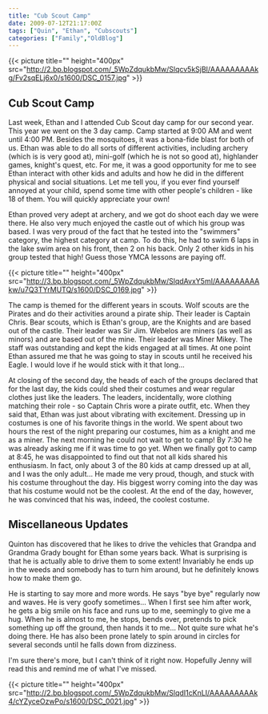 ```yaml
---
title: "Cub Scout Camp"
date: 2009-07-12T21:17:00Z
tags: ["Quin", "Ethan", "Cubscouts"]
categories: ["Family","OldBlog"]
---
```


{{< picture title="" height="400px" src="http://2.bp.blogspot.com/_5WpZdqukbMw/Slqcv5kSjBI/AAAAAAAAAkg/Fv2sqELj6x0/s1600/DSC_0157.jpg" >}}

## Cub Scout Camp

Last week, Ethan and I attended Cub Scout day camp for our second year.  This year we went on the 3 day camp.  Camp started at 9:00 AM and went until 4:00 PM.  Besides the mosquitoes, it was a bona-fide blast for both of us.  Ethan was able to do all sorts of different activities, including archery (which is is very good at), mini-golf (which he is not so good at), highlander games, knight's quest, etc.  For me, it was a good opportunity for me to see Ethan interact with other kids and adults and how he did in the different physical and social situations.  Let me tell you, if you ever find yourself annoyed at your child, spend some time with other people's children - like 18 of them.  You will quickly appreciate your own!

Ethan proved very adept at archery, and we got do shoot each day we were there.  He also very much enjoyed the castle out of which his group was based.  I was very proud of the fact that he tested into the "swimmers" category, the highest category at camp.  To do this, he had to swim 6 laps in the lake swim area on his front, then 2 on his back.  Only 2 other kids in his group tested that high!  Guess those YMCA lessons are paying off.

{{< picture title="" height="400px" src="http://3.bp.blogspot.com/_5WpZdqukbMw/SlqdAvxY5mI/AAAAAAAAAkw/u7Q3TYrMUTQ/s1600/DSC_0169.jpg" >}}

The camp is themed for the different years in scouts.  Wolf scouts are the Pirates and do their activities around a pirate ship.  Their leader is Captain Chris.  Bear scouts, which is Ethan's group, are the Knights and are based out of the castle.  Their leader was Sir Jim.  Webelos are miners (as well as minors) and are based out of the mine.  Their leader was Miner Mikey.  The staff was outstanding and kept the kids engaged at all times.  At one point Ethan assured me that he was going to stay in scouts until he received his Eagle.  I would love if he would stick with it that long...

At closing of the second day, the heads of each of the groups declared that for the last day, the kids could shed their costumes and wear regular clothes just like the leaders.  The leaders, incidentally, wore clothing matching their role - so Captain Chris wore a pirate outfit, etc.  When they said that, Ethan was just about vibrating with excitement.  Dressing up in costumes is one of his favorite things in the world.  We spent about two hours the rest of the night preparing our costumes, him as a knight and me as a miner.  The next morning he could not wait to get to camp!  By 7:30 he was already asking me if it was time to go yet.  When we finally got to camp at 8:45, he was disappointed to find out that not all kids shared his enthusiasm.  In fact, only about 3 of the 80 kids at camp dressed up at all, and I was the only adult...  He made me very proud, though, and stuck with his costume throughout the day.  His biggest worry coming into the day was that his costume would not be the coolest.  At the end of the day, however, he was convinced that his was, indeed, the coolest costume.

## Miscellaneous Updates

Quinton has discovered that he likes to drive the vehicles that Grandpa and Grandma Grady bought for Ethan some years back.  What is surprising is that he is actually able to drive them to some extent!  Invariably he ends up in the weeds and somebody has to turn him around, but he definitely knows how to make them go.

He is starting to say more and more words.  He says "bye bye" regularly now and waves.  He is very goofy sometimes...  When I first see him after work, he gets a big smile on his face and runs up to me, seemingly to give me a hug.  When he is almost to me, he stops, bends over, pretends to pick something up off the ground, then hands it to me...  Not quite sure what he's doing there.  He has also been prone lately to spin around in circles for several seconds until he falls down from dizziness.

I'm sure there's more, but I can't think of it right now.  Hopefully Jenny will read this and remind me of what I've missed.

{{< picture title="" height="400px" src="http://2.bp.blogspot.com/_5WpZdqukbMw/SlqdI1cKnLI/AAAAAAAAAk4/cYZyceOzwPo/s1600/DSC_0021.jpg" >}}
